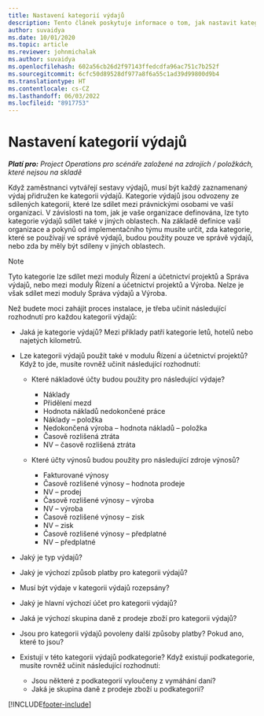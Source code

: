 ```yaml
---
title: Nastavení kategorií výdajů
description: Tento článek poskytuje informace o tom, jak nastavit kategorie výdajů a sdílené kategorie pro sestavy výdajů.
author: suvaidya
ms.date: 10/01/2020
ms.topic: article
ms.reviewer: johnmichalak
ms.author: suvaidya
ms.openlocfilehash: 602a56cb26d2f97143ffedcdfa96ac751c7b252f
ms.sourcegitcommit: 6cfc50d89528df977a8f6a55c1ad39d99800d9b4
ms.translationtype: HT
ms.contentlocale: cs-CZ
ms.lasthandoff: 06/03/2022
ms.locfileid: "8917753"
---
```

# <a name="set-up-expense-categories"></a>Nastavení kategorií výdajů

_**Platí pro:** Project Operations pro scénáře založené na zdrojích / položkách, které nejsou na skladě_

Když zaměstnanci vytvářejí sestavy výdajů, musí být každý zaznamenaný výdaj přidružen ke kategorii výdajů. Kategorie výdajů jsou odvozeny ze sdílených kategorií, které lze sdílet mezi právnickými osobami ve vaší organizaci. V závislosti na tom, jak je vaše organizace definována, lze tyto kategorie výdajů sdílet také v jiných oblastech. Na základě definice vaší organizace a pokynů od implementačního týmu musíte určit, zda kategorie, které se používají ve správě výdajů, budou použity pouze ve správě výdajů, nebo zda by měly být sdíleny v jiných oblastech.

> [!NOTE]
> Tyto kategorie lze sdílet mezi moduly Řízení a účetnictví projektů a Správa výdajů, nebo mezi moduly Řízení a účetnictví projektů a Výroba. Nelze je však sdílet mezi moduly Správa výdajů a Výroba.

Než budete moci zahájit proces instalace, je třeba učinit následující rozhodnutí pro každou kategorii výdajů:

- Jaká je kategorie výdajů? Mezi příklady patří kategorie letů, hotelů nebo najetých kilometrů.
- Lze kategorii výdajů použít také v modulu Řízení a účetnictví projektů? Když to jde, musíte rovněž učinit následující rozhodnutí:

    - Které nákladové účty budou použity pro následující výdaje?

        - Náklady
        - Přidělení mezd
        - Hodnota nákladů nedokončené práce
        - Náklady – položka
        - Nedokončená výroba – hodnota nákladů – položka
        - Časově rozlišená ztráta
        - NV – časově rozlišená ztráta

    - Které účty výnosů budou použity pro následující zdroje výnosů?

        - Fakturované výnosy
        - Časově rozlišené výnosy – hodnota prodeje
        - NV – prodej
        - Časově rozlišené výnosy – výroba
        - NV – výroba
        - Časově rozlišené výnosy – zisk
        - NV – zisk
        - Časově rozlišené výnosy – předplatné
        - NV – předplatné

- Jaký je typ výdajů?
- Jaký je výchozí způsob platby pro kategorii výdajů?
- Musí být výdaje v kategorii výdajů rozepsány?
- Jaký je hlavní výchozí účet pro kategorii výdajů?
- Jaká je výchozí skupina daně z prodeje zboží pro kategorii výdajů?
- Jsou pro kategorii výdajů povoleny další způsoby platby? Pokud ano, které to jsou?
- Existují v této kategorii výdajů podkategorie? Když existují podkategorie, musíte rovněž učinit následující rozhodnutí:

    - Jsou některé z podkategorií vyloučeny z vymáhání daní?
    - Jaká je skupina daně z prodeje zboží u podkategorií?


[!INCLUDE[footer-include](../includes/footer-banner.md)]